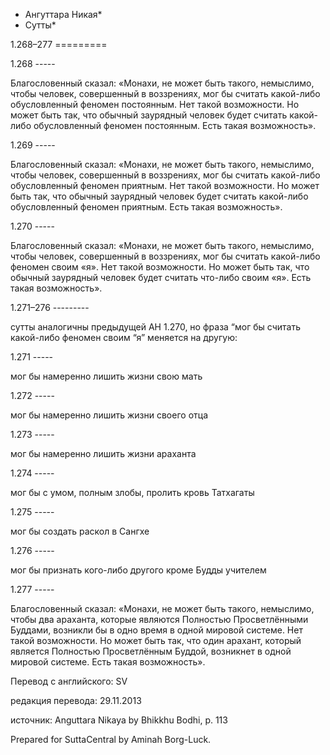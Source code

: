 * Ангуттара Никая*
* Сутты*

1\.268–277
\=\=\=\=\=\=\=\=\=

1\.268
\-\-\-\-\-

Благословенный сказал: «Монахи, не может быть такого, немыслимо, чтобы человек, совершенный в воззрениях, мог бы считать какой\-либо обусловленный феномен постоянным\. Нет такой возможности\. Но может быть так, что обычный заурядный человек будет считать какой\-либо обусловленный феномен постоянным\. Есть такая возможность»\.

1\.269
\-\-\-\-\-

Благословенный сказал: «Монахи, не может быть такого, немыслимо, чтобы человек, совершенный в воззрениях, мог бы считать какой\-либо обусловленный феномен приятным\. Нет такой возможности\. Но может быть так, что обычный заурядный человек будет считать какой\-либо обусловленный феномен приятным\. Есть такая возможность»\.

1\.270
\-\-\-\-\-

Благословенный сказал: «Монахи, не может быть такого, немыслимо, чтобы человек, совершенный в воззрениях, мог бы считать какой\-либо феномен своим «я»\. Нет такой возможности\. Но может быть так, что обычный заурядный человек будет считать что\-либо своим «я»\. Есть такая возможность»\.

1\.271–276
\-\-\-\-\-\-\-\-\-

сутты аналогичны предыдущей АН 1\.270, но фраза “мог бы считать какой\-либо феномен своим “я” меняется на другую:

1\.271
\-\-\-\-\-

мог бы намеренно лишить жизни свою мать

1\.272
\-\-\-\-\-

мог бы намеренно лишить жизни своего отца

1\.273
\-\-\-\-\-

мог бы намеренно лишить жизни араханта

1\.274
\-\-\-\-\-

мог бы с умом, полным злобы, пролить кровь Татхагаты

1\.275
\-\-\-\-\-

мог бы создать раскол в Сангхе

1\.276
\-\-\-\-\-

мог бы признать кого\-либо другого кроме Будды учителем

1\.277
\-\-\-\-\-

Благословенный сказал: «Монахи, не может быть такого, немыслимо, чтобы два араханта, которые являются Полностью Просветлёнными Буддами, возникли бы в одно время в одной мировой системе\. Нет такой возможности\. Но может быть так, что один арахант, который является Полностью Просветлённым Буддой, возникнет в одной мировой системе\. Есть такая возможность»\.

Перевод с английского: SV

редакция перевода: 29\.11\.2013

источник: Anguttara Nikaya by Bhikkhu Bodhi, p\. 113

Prepared for SuttaCentral by Aminah Borg\-Luck\.